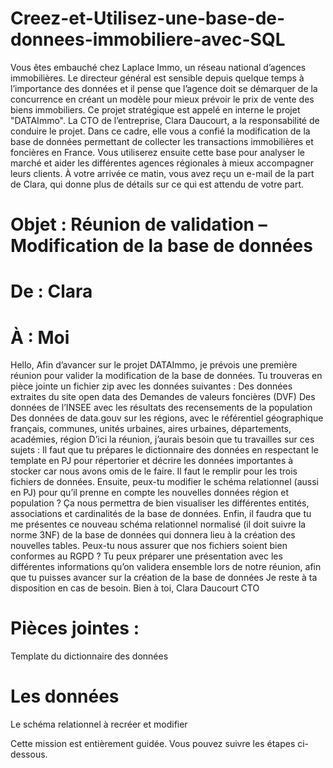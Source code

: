 # Creez-et-Utilisez-une-base-de-donnees-immobiliere-avec-SQL
Vous êtes embauché chez Laplace Immo, un réseau national d’agences immobilières. Le directeur général est sensible depuis quelque temps à l’importance des données et il pense que l’agence doit se démarquer de la concurrence en créant un modèle pour mieux prévoir le prix de vente des biens immobiliers. 
Ce projet stratégique est appelé en interne le projet "DATAImmo". La CTO de l’entreprise, Clara Daucourt, a la responsabilité de conduire le projet.
Dans ce cadre, elle vous a confié la modification de la base de données permettant de collecter les transactions immobilières et foncières en France. Vous utiliserez ensuite cette base pour analyser le marché et aider les différentes agences régionales à mieux accompagner leurs clients.
À votre arrivée ce matin, vous avez reçu un e-mail de la part de Clara, qui donne plus de détails sur ce qui est attendu de votre part.
# Objet : Réunion de validation – Modification de la base de données
# De : Clara
# À : Moi
Hello, 
Afin d’avancer sur le projet DATAImmo, je prévois une première réunion pour valider la modification de la base de données.
Tu trouveras en pièce jointe un fichier zip avec les données suivantes :
Des données extraites du site open data des Demandes de valeurs foncières (DVF) 
Des données de l’INSEE avec les résultats des recensements de la population 
Des données de data.gouv sur les régions, avec le référentiel géographique français, communes, unités urbaines, aires urbaines, départements, académies, région
D’ici la réunion, j’aurais besoin que tu travailles sur ces sujets : 
Il faut que tu prépares le dictionnaire des données en respectant le template en PJ pour répertorier et décrire les données importantes à stocker car nous avons omis de le faire. Il faut le remplir pour les trois fichiers de données.
Ensuite, peux-tu modifier le schéma relationnel (aussi en PJ) pour qu’il prenne en compte les nouvelles données région et population ? Ça nous permettra de bien visualiser les différentes entités, associations et cardinalités de la base de données. Enfin, il faudra que tu me présentes ce nouveau schéma relationnel normalisé (il doit suivre la norme 3NF) de la base de données qui donnera lieu à la création des nouvelles tables. 
Peux-tu nous assurer que nos fichiers soient bien conformes au RGPD ?
Tu peux préparer une présentation avec les différentes informations qu’on validera ensemble lors de notre réunion, afin que tu puisses avancer sur la création de la base de données
Je reste à ta disposition en cas de besoin.
Bien à toi,
Clara Daucourt
CTO
# Pièces jointes : 
Template du dictionnaire des données
# Les données
Le schéma relationnel à recréer et modifier 

Cette mission est entièrement guidée.
Vous pouvez suivre les étapes ci-dessous.
